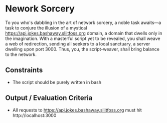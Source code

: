# Nework Sorcery

To you who's dabbling in the art of network sorcery, a noble task awaits—a task to conjure the illusion of a mystical https://api.jokes.bashaway.sliitfoss.org domain, a domain that dwells only in the imagination. With a masterful script yet to be revealed, you shall weave a web of redirection, sending all seekers to a local sanctuary, a server dwelling upon port 3000. Thus, you, the script-weaver, shall bring balance to the network.

## Constraints

- The script should be purely written in bash

## Output / Evaluation Criteria

- All requests to https://api.jokes.bashaway.sliitfoss.org must hit http://localhost:3000

